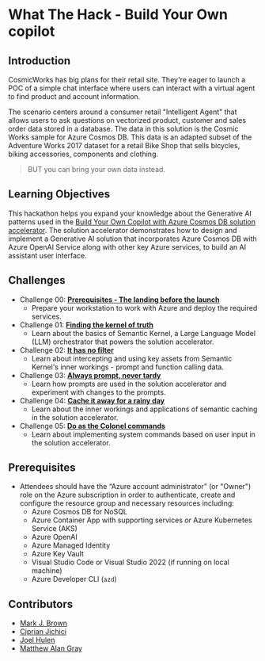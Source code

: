 # What The Hack - Build Your Own copilot

## Introduction

CosmicWorks has big plans for their retail site. They're eager to launch a POC of a simple chat interface where users can interact with a virtual agent to find product and account information.

The scenario centers around a consumer retail "Intelligent Agent" that allows users to ask questions on vectorized product, customer and sales order data stored in a database. The data in this solution is the Cosmic Works sample for Azure Cosmos DB. This data is an adapted subset of the Adventure Works 2017 dataset for a retail Bike Shop that sells bicycles, biking accessories, components and clothing.

> BUT you can bring your own data instead.

## Learning Objectives

This hackathon helps you expand your knowledge about the Generative AI patterns used in the [Build Your Own Copilot with Azure Cosmos DB solution accelerator](https://github.com/Azure/BuildYourOwnCopilot). The solution accelerator demonstrates how to design and implement a Generative AI solution that incorporates Azure Cosmos DB with Azure OpenAI Service along with other key Azure services, to build an AI assistant user interface.

## Challenges

- Challenge 00: **[Prerequisites - The landing before the launch](Student/Challenge-00.md)**
	 - Prepare your workstation to work with Azure and deploy the required services.
- Challenge 01: **[Finding the kernel of truth](Student/Challenge-01.md)**
	 - Learn about the basics of Semantic Kernel, a Large Language Model (LLM) orchestrator that powers the solution accelerator.
- Challenge 02: **[It has no filter](Student/Challenge-02.md)**
	 - Learn about intercepting and using key assets from Semantic Kernel's inner workings - prompt and function calling data.
- Challenge 03: **[Always prompt, never tardy](Student/Challenge-03.md)**
	 - Learn how prompts are used in the solution accelerator and experiment with changes to the prompts.
- Challenge 04: **[Cache it away for a rainy day](Student/Challenge-04.md)**
	 - Learn about the inner workings and applications of semantic caching in the solution accelerator.
- Challenge 05: **[Do as the Colonel commands](Student/Challenge-05.md)**
	 - Learn about implementing system commands based on user input in the solution accelerator.

## Prerequisites

- Attendees should have the “Azure account administrator” (or "Owner") role on the Azure subscription in order to authenticate, create and configure the resource group and necessary resources including:
  - Azure Cosmos DB for NoSQL
  - Azure Container App with supporting services _or_ Azure Kubernetes Service (AKS)
  - Azure OpenAI
  - Azure Managed Identity
  - Azure Key Vault
  - Visual Studio Code or Visual Studio 2022 (if running on local machine)
  - Azure Developer CLI (`azd`)

## Contributors

- [Mark J. Brown](https://github.com/markjbrown)
- [Ciprian Jichici](https://github.com/ciprianjichici)
- [Joel Hulen](https://github.com/joelhulen)
- [Matthew Alan Gray](https://github.com/hatboyzero)
